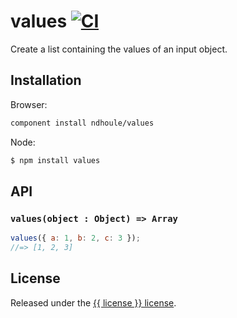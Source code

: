 # values [![CI][ci-badge]][ci-link]

Create a list containing the values of an input object.

## Installation

Browser:

```sh
component install ndhoule/values
```

Node:

```sh
$ npm install values
```

## API

### `values(object : Object) => Array`

```javascript
values({ a: 1, b: 2, c: 3 });
//=> [1, 2, 3]
```

## License

Released under the [{{ license }} license](LICENSE.md).

[ci-link]: https://travis-ci.org/ndhoule/values
[ci-badge]: https://travis-ci.org/ndhoule/values.svg?branch=master
